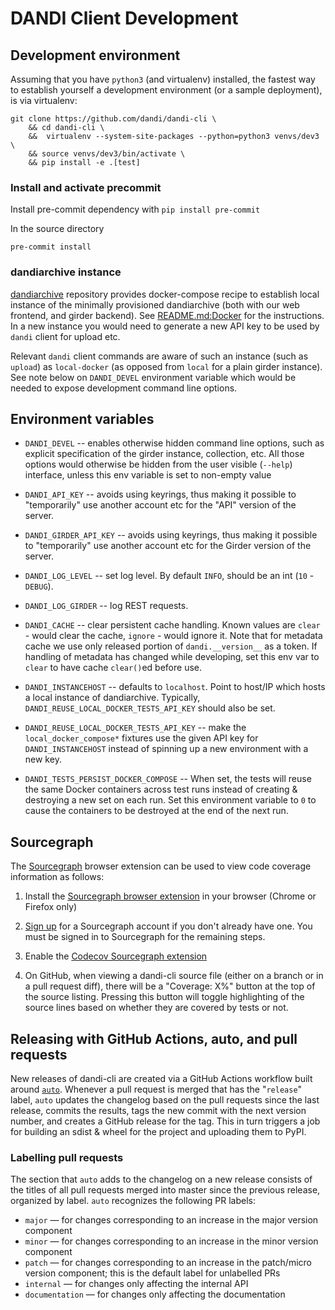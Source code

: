 # DANDI Client Development

## Development environment

Assuming that you have `python3` (and virtualenv) installed, the fastest
way to establish yourself a development environment (or a sample deployment),
is via virtualenv:

    git clone https://github.com/dandi/dandi-cli \
        && cd dandi-cli \
        &&  virtualenv --system-site-packages --python=python3 venvs/dev3 \
        && source venvs/dev3/bin/activate \
        && pip install -e .[test]

### Install and activate precommit

Install pre-commit dependency with `pip install pre-commit`

In the source directory
```
pre-commit install
```

### dandiarchive instance

[dandiarchive](https://github.com/dandi/dandiarchive) repository provides
docker-compose recipe to establish local instance of the minimally provisioned
dandiarchive (both with our web frontend, and girder backend).
See [README.md:Docker](https://github.com/dandi/dandiarchive#docker) for the
instructions.  In a new instance you would need to generate a new API key to be
used by `dandi` client for upload etc.

Relevant `dandi` client commands are aware of such an instance (such as `upload`)
as `local-docker` (as opposed from `local` for a plain girder instance).  See note
below on `DANDI_DEVEL` environment variable which would be needed to expose
development command line options.

## Environment variables

- `DANDI_DEVEL` -- enables otherwise hidden command line options,
  such as explicit specification of the girder instance, collection, etc.
  All those options would otherwise be hidden from the user visible (`--help`)
  interface, unless this env variable is set to non-empty value

- `DANDI_API_KEY` -- avoids using keyrings, thus making it possible to
  "temporarily" use another account etc for the "API" version of the server.

- `DANDI_GIRDER_API_KEY` -- avoids using keyrings, thus making it possible to
  "temporarily" use another account etc for the Girder version of the server.

- `DANDI_LOG_LEVEL` -- set log level. By default `INFO`, should be an int (`10` - `DEBUG`).

- `DANDI_LOG_GIRDER` -- log REST requests.

- `DANDI_CACHE` -- clear persistent cache handling. Known values
  are `clear` - would clear the cache, `ignore` - would ignore it. Note that for
  metadata cache we use only released portion of `dandi.__version__` as a token.
  If handling of metadata has changed while developing, set this env var to
  `clear` to have cache `clear()`ed before use.

- `DANDI_INSTANCEHOST` -- defaults to `localhost`. Point to host/IP which hosts
  a local instance of dandiarchive. Typically,
  `DANDI_REUSE_LOCAL_DOCKER_TESTS_API_KEY`
  should also be set.

- `DANDI_REUSE_LOCAL_DOCKER_TESTS_API_KEY` -- make the
 `local_docker_compose*` fixtures use the given API key for
 `DANDI_INSTANCEHOST` instead of spinning up a new environment with a new key.

- `DANDI_TESTS_PERSIST_DOCKER_COMPOSE` -- When set, the tests will reuse the
  same Docker containers across test runs instead of creating & destroying a
  new set on each run.  Set this environment variable to `0` to cause the
  containers to be destroyed at the end of the next run.

## Sourcegraph

The [Sourcegraph](https://sourcegraph.com) browser extension can be used to
view code coverage information as follows:

1. Install the [Sourcegraph browser
   extension](https://docs.sourcegraph.com/integration/browser_extension) in
   your browser (Chrome or Firefox only)

2. [Sign up](https://sourcegraph.com/sign-up) for a Sourcegraph account if you
   don't already have one.  You must be signed in to Sourcegraph for the
   remaining steps.

3. Enable the [Codecov Sourcegraph
   extension](https://sourcegraph.com/extensions/sourcegraph/codecov)

4. On GitHub, when viewing a dandi-cli source file (either on a branch or in a
   pull request diff), there will be a "Coverage: X%" button at the top of the
   source listing.  Pressing this button will toggle highlighting of the source
   lines based on whether they are covered by tests or not.


## Releasing with GitHub Actions, auto, and pull requests

New releases of dandi-cli are created via a GitHub Actions workflow built
around [`auto`](https://github.com/intuit/auto).  Whenever a pull request is
merged that has the "`release`" label, `auto` updates the changelog based on
the pull requests since the last release, commits the results, tags the new
commit with the next version number, and creates a GitHub release for the tag.
This in turn triggers a job for building an sdist & wheel for the project and
uploading them to PyPI.

### Labelling pull requests

The section that `auto` adds to the changelog on a new release consists of the
titles of all pull requests merged into master since the previous release,
organized by label.  `auto` recognizes the following PR labels:

- `major` — for changes corresponding to an increase in the major version
  component
- `minor` — for changes corresponding to an increase in the minor version
  component
- `patch` — for changes corresponding to an increase in the patch/micro version
  component; this is the default label for unlabelled PRs
- `internal` — for changes only affecting the internal API
- `documentation` — for changes only affecting the documentation
